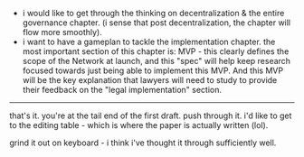 - i would like to get through the thinking on decentralization & the entire governance chapter. (i sense that post decentralization, the chapter will flow more smoothly).
- i want to have a gameplan to tackle the implementation chapter. the most important section of this chapter is: MVP - this clearly defines the scope of the Network at launch, and this "spec" will help keep research focused towards just being able to implement this MVP. And this MVP will be the key explanation that lawyers will need to study to provide their feedback on the "legal implementation" section.

---

that's it. you're at the tail end of the first draft. push through it. i'd like to get to the editing table - which is where the paper is actually written (lol).

grind it out on keyboard - i think i've thought it through sufficiently well.